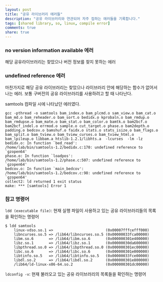 ```yaml
---
layout: post
title: "공유 라이브러리 에러들"
description: "공유 라이브러리와 연관되어 자주 접하는 에러들을 기록합니다."
tags: [shared library, so, linux, compile error]
comments: true
share: true
---
```









### no version information available 에러

해당 공유라이브러리는 찾았으나 버전 정보를 찾지 못하는 에러

### undefined reference 에러

마찬가지로 해당 공유 라이브러리는 찾았으나 라이브러리 안에 해당하는 함수가 없어서 나는 에러. 보통 구버전의 공유 라이브러리를 사용하려고 할 때 나타난다.

samtools 컴파일 시에 나타났던 에러였다.

```
gcc -pthread -o samtools bam_index.o bam_plcmd.o sam_view.o bam_cat.o bam_md.o bam_reheader.o bam_sort.o bedidx.o kprobaln.o bam_rmdup.o bam_rmdupse.o bam_mate.o bam_stat.o bam_color.o bamtk.o bam2bcf.o bam2bcf_indel.o errmod.o sample.o cut_target.o phase.o bam2depth.o padding.o bedcov.o bamshuf.o faidx.o stats.o stats_isize.o bam_flags.o bam_split.o bam_tview.o bam_tview_curses.o bam_tview_html.o bam_lpileup.o libbam.a htslib-1.2.1/libhts.a  -lcurses  -lm -lz
bedidx.o: In function `bed_read':
/home/lab/bin/samtools-1.2/bedidx.c:170: undefined reference to `gzopen64'
phase.o: In function `loadpos':
/home/lab/bin/samtools-1.2/phase.c:507: undefined reference to `gzopen64'
bedcov.o: In function `main_bedcov':
/home/lab/bin/samtools-1.2/bedcov.c:98: undefined reference to `gzopen64'
collect2: ld returned 1 exit status
make: *** [samtools] Error 1
```


### 참고 명령어

`ldd (executable file)`: 현재 실행 파일이 사용하고 있는 공유 라이브러리들의 목록을 확인하는 명령어

```
$ ldd samtools
    linux-vdso.so.1 =>                        (0x00007fffcefff000)
    libncurses.so.5 => /lib64/libncurses.so.5 (0x00000033fca00000)
    libm.so.6       => /lib64/libm.so.6       (0x000000301e400000)
    libz.so.1       => /lib64/libz.so.1       (0x00000030da600000)
    libpthread.so.0 => /lib64/libpthread.so.0 (0x000000301ec00000)
    libc.so.6       => /lib64/libc.so.6       (0x000000301e000000)
    libtinfo.so.5   => /lib64/libtinfo.so.5   (0x00000033fce00000)
    libdl.so.2      => /lib64/libdl.so.2      (0x000000301e800000)
    /lib64/ld-linux-x86-64.so.2               (0x000000301dc00000)
```

`ldconfig -v`: 현재 불러오고 있는 공유 라이브러리의 목록들을 확인하는 명령어
